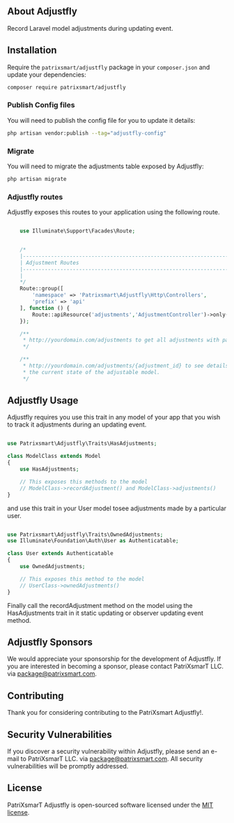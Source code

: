 ## About Adjustfly

Record Laravel model adjustments during updating event.

## Installation

Require the `patrixsmart/adjustfly` package in your `composer.json` and update your dependencies:

```sh
composer require patrixsmart/adjustfly
```

### Publish Config files

You will need to publish the config file for you to update it details:

```sh
php artisan vendor:publish --tag="adjustfly-config"
```

### Migrate

You will need to migrate the adjustments table exposed by Adjustfly:

```sh
php artisan migrate
```

### Adjustfly routes

Adjustfly exposes this routes to your application using the following route.

```php

    use Illuminate\Support\Facades\Route;


    /*
    |--------------------------------------------------------------------------
    | Adjustment Routes
    |--------------------------------------------------------------------------
    |
    */
    Route::group([
        'namespace' => 'Patrixsmart\Adjustfly\Http\Controllers',
        'prefix' => 'api'
    ], function () {
        Route::apiResource('adjustments','AdjustmentController')->only(['index','show']);
    });

    /**
     * http://yourdomain.com/adjustments to get all adjustments with pagination
     */

    /**
     * http://yourdomain.com/adjustments/{adjustment_id} to see details of an adjustment made with
     * the current state of the adjustable model.
     */
```

## Adjustfly Usage

Adjustfly requires you use this trait in any model of your app that you wish to track it adjustments
during an updating event.

```php

use Patrixsmart\Adjustfly\Traits\HasAdjustments;

class ModelClass extends Model
{
    use HasAdjustments;

    // This exposes this methods to the model
    // ModelClass->recordAdjustment() and ModelClass->adjustments()
}
```

and use this trait in your User model tosee adjustments made by a particular user.

```php

use Patrixsmart\Adjustfly\Traits\OwnedAdjustments;
use Illuminate\Foundation\Auth\User as Authenticatable;

class User extends Authenticatable
{
    use OwnedAdjustments;

    // This exposes this method to the model
    // UserClass->ownedAdjustments()
}
```

Finally call the recordAdjustment method on the model using the HasAdjustments trait in it
static updating or observer updating event method.

## Adjustfly Sponsors

We would appreciate your sponsorship for the development of Adjustfly. If you are interested in becoming a sponsor, please contact PatriXsmarT LLC. via [package@patrixsmart.com](mailto:package@patrixsmart.com).

## Contributing

Thank you for considering contributing to the PatriXsmart Adjustfly!.

## Security Vulnerabilities

If you discover a security vulnerability within Adjustfly, please send an e-mail to PatriXsmarT LLC. via [package@patrixsmart.com](mailto:package@patrixsmart.com). All security vulnerabilities will be promptly addressed.

## License

PatriXsmarT Adjustfly is open-sourced software licensed under the [MIT license](https://opensource.org/licenses/MIT).
